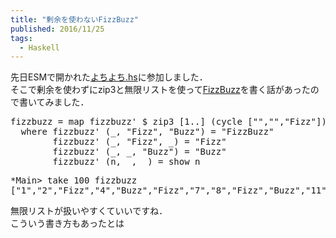 ```yaml
---
title: "剰余を使わないFizzBuzz"
published: 2016/11/25
tags:
  - Haskell
---
```


<p>先日ESMで開かれた<a href="https://yochiyochihs.doorkeeper.jp/events/54217">よちよち.hs</a>に参加しました．<br/>
そこで剰余を使わずにzip3と無限リストを使って<a class="keyword" href="http://d.hatena.ne.jp/keyword/FizzBuzz">FizzBuzz</a>を書く話があったので書いてみました．</p>

<pre class="code lang-haskell" data-lang="haskell" data-unlink>fizzbuzz <span class="synStatement">=</span> map fizzbuzz' <span class="synStatement">$</span> zip3 [<span class="synConstant">1</span><span class="synStatement">..</span>] (cycle [<span class="synConstant">&quot;&quot;</span>,<span class="synConstant">&quot;&quot;</span>,<span class="synConstant">&quot;Fizz&quot;</span>]) (cycle [<span class="synConstant">&quot;&quot;</span>, <span class="synConstant">&quot;&quot;</span>, <span class="synConstant">&quot;&quot;</span>, <span class="synConstant">&quot;&quot;</span>,<span class="synConstant">&quot;Buzz&quot;</span>])
  <span class="synType">where</span> fizzbuzz' (_, <span class="synConstant">&quot;Fizz&quot;</span>, <span class="synConstant">&quot;Buzz&quot;</span>) <span class="synStatement">=</span> <span class="synConstant">&quot;FizzBuzz&quot;</span>
        fizzbuzz' (_, <span class="synConstant">&quot;Fizz&quot;</span>, _) <span class="synStatement">=</span> <span class="synConstant">&quot;Fizz&quot;</span>
        fizzbuzz' (_, _, <span class="synConstant">&quot;Buzz&quot;</span>) <span class="synStatement">=</span> <span class="synConstant">&quot;Buzz&quot;</span>
        fizzbuzz' (n, _, _) <span class="synStatement">=</span> show n
</pre>




<pre class="code" data-lang="" data-unlink>*Main&gt; take 100 fizzbuzz
[&#34;1&#34;,&#34;2&#34;,&#34;Fizz&#34;,&#34;4&#34;,&#34;Buzz&#34;,&#34;Fizz&#34;,&#34;7&#34;,&#34;8&#34;,&#34;Fizz&#34;,&#34;Buzz&#34;,&#34;11&#34;,&#34;Fizz&#34;,&#34;13&#34;,&#34;14&#34;,&#34;FizzBuzz&#34;,&#34;16&#34;,&#34;17&#34;,&#34;Fizz&#34;,&#34;19&#34;,&#34;Buzz&#34;,&#34;Fizz&#34;,&#34;22&#34;,&#34;23&#34;,&#34;Fizz&#34;,&#34;Buzz&#34;,&#34;26&#34;,&#34;Fizz&#34;,&#34;28&#34;,&#34;29&#34;,&#34;FizzBuzz&#34;,&#34;31&#34;,&#34;32&#34;,&#34;Fizz&#34;,&#34;34&#34;,&#34;Buzz&#34;,&#34;Fizz&#34;,&#34;37&#34;,&#34;38&#34;,&#34;Fizz&#34;,&#34;Buzz&#34;,&#34;41&#34;,&#34;Fizz&#34;,&#34;43&#34;,&#34;44&#34;,&#34;FizzBuzz&#34;,&#34;46&#34;,&#34;47&#34;,&#34;Fizz&#34;,&#34;49&#34;,&#34;Buzz&#34;,&#34;Fizz&#34;,&#34;52&#34;,&#34;53&#34;,&#34;Fizz&#34;,&#34;Buzz&#34;,&#34;56&#34;,&#34;Fizz&#34;,&#34;58&#34;,&#34;59&#34;,&#34;FizzBuzz&#34;,&#34;61&#34;,&#34;62&#34;,&#34;Fizz&#34;,&#34;64&#34;,&#34;Buzz&#34;,&#34;Fizz&#34;,&#34;67&#34;,&#34;68&#34;,&#34;Fizz&#34;,&#34;Buzz&#34;,&#34;71&#34;,&#34;Fizz&#34;,&#34;73&#34;,&#34;74&#34;,&#34;FizzBuzz&#34;,&#34;76&#34;,&#34;77&#34;,&#34;Fizz&#34;,&#34;79&#34;,&#34;Buzz&#34;,&#34;Fizz&#34;,&#34;82&#34;,&#34;83&#34;,&#34;Fizz&#34;,&#34;Buzz&#34;,&#34;86&#34;,&#34;Fizz&#34;,&#34;88&#34;,&#34;89&#34;,&#34;FizzBuzz&#34;,&#34;91&#34;,&#34;92&#34;,&#34;Fizz&#34;,&#34;94&#34;,&#34;Buzz&#34;,&#34;Fizz&#34;,&#34;97&#34;,&#34;98&#34;,&#34;Fizz&#34;,&#34;Buzz&#34;]</pre>


<p>無限リストが扱いやすくていいですね．<br/>
こういう書き方もあったとは</p>

